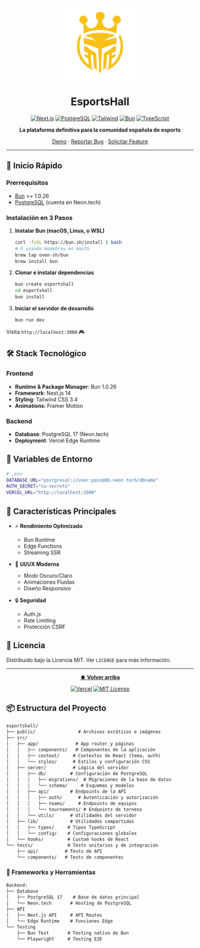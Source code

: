 <div align="center">
  <img src="/public/images/esportshall.png" alt="EsportsHall Logo" width="200"/>

  # EsportsHall

  [![Next.js](https://img.shields.io/badge/Next.js-14.1.0-black?style=flat-square&logo=next.js)](https://nextjs.org/)
  [![PostgreSQL](https://img.shields.io/badge/PostgreSQL-17.0-blue?style=flat-square&logo=postgresql)](https://neon.tech)
  [![Tailwind](https://img.shields.io/badge/Tailwind-3.4.1-38bdf8?style=flat-square&logo=tailwind-css)](https://tailwindcss.com/)
  [![Bun](https://img.shields.io/badge/Bun-1.0.26-f9f1e1?style=flat-square&logo=bun)](https://bun.sh/)
  [![TypeScript](https://img.shields.io/badge/TypeScript-5.3.3-blue?style=flat-square&logo=typescript)](https://www.typescriptlang.org/)

  **La plataforma definitiva para la comunidad española de esports**

  [Demo](https://esportshall.vercel.app) · [Reportar Bug](https://github.com/tu-usuario/esportshall/issues) · [Solicitar Feature](https://github.com/tu-usuario/esportshall/issues)

</div>

---

## 🚀 Inicio Rápido

### Prerrequisitos

- [Bun](https://bun.sh/) >= 1.0.26
- [PostgreSQL](https://neon.tech) (cuenta en Neon.tech)

### Instalación en 3 Pasos

1. **Instalar Bun (macOS, Linux, o WSL)**
   ```bash
   curl -fsSL https://bun.sh/install | bash
   # O usando Homebrew en macOS
   brew tap oven-sh/bun
   brew install bun
   ```

2. **Clonar e instalar dependencias**
   ```bash
   bun create esportshall
   cd esportshall
   bun install
   ```

3. **Iniciar el servidor de desarrollo**
   ```bash
   bun run dev
   ```

Visita `http://localhost:3000` 🎮

## 🛠️ Stack Tecnológico

### Frontend
- **Runtime & Package Manager**: Bun 1.0.26
- **Framework**: Next.js 14
- **Styling**: Tailwind CSS 3.4
- **Animations**: Framer Motion

### Backend
- **Database**: PostgreSQL 17 (Neon.tech)
- **Deployment**: Vercel Edge Runtime

## 🔑 Variables de Entorno

```bash
# .env
DATABASE_URL="postgresql://user:pass@db.neon.tech/dbname"
AUTH_SECRET="tu-secreto"
VERCEL_URL="http://localhost:3000"
```

## 🎯 Características Principales

- ⚡️ **Rendimiento Optimizado**
  - Bun Runtime
  - Edge Functions
  - Streaming SSR
  
- 🎨 **UI/UX Moderna**
  - Modo Oscuro/Claro
  - Animaciones Fluidas
  - Diseño Responsivo
  
- 🔒 **Seguridad**
  - Auth.js
  - Rate Limiting
  - Protección CSRF

## 📝 Licencia

Distribuido bajo la Licencia MIT. Ver `LICENSE` para más información.

---

<div align="center">
  
  **[⬆ Volver arriba](#esportshall)**
  
  [![Vercel](https://img.shields.io/badge/Deployed%20on-Vercel-black?style=flat-square&logo=vercel)](https://vercel.com)
  [![MIT License](https://img.shields.io/badge/License-MIT-green.svg?style=flat-square)](https://choosealicense.com/licenses/mit/)

</div>

## 📦 Estructura del Proyecto

```
esportshall/
├── public/                # Archivos estáticos e imágenes
├── src/
│   ├── app/              # App router y páginas
│   │   ├── components/   # Componentes de la aplicación
│   │   ├── context/     # Contextos de React (tema, auth)
│   │   └── styles/      # Estilos y configuración CSS
│   ├── server/          # Lógica del servidor
│   │   ├── db/         # Configuración de PostgreSQL
│   │   │   ├── migrations/  # Migraciones de la base de datos
│   │   │   └── schema/     # Esquemas y modelos
│   │   ├── api/        # Endpoints de la API
│   │   │   ├── auth/      # Autenticación y autorización
│   │   │   ├── teams/     # Endpoints de equipos
│   │   │   └── tournaments/ # Endpoints de torneos
│   │   └── utils/      # Utilidades del servidor
│   ├── lib/            # Utilidades compartidas
│   │   ├── types/     # Tipos TypeScript
│   │   └── config/    # Configuraciones globales
│   └── hooks/         # Custom hooks de React
└── tests/             # Tests unitarios y de integración
    ├── api/          # Tests de API
    └── components/   # Tests de componentes
```

### 🔧 Frameworks y Herramientas

```
Backend:
├── Database
│   ├── PostgreSQL 17    # Base de datos principal
│   └── Neon.tech       # Hosting de PostgreSQL
├── API
│   ├── Next.js API     # API Routes
│   └── Edge Runtime    # Funciones Edge
└── Testing
    ├── Bun Test       # Testing nativo de Bun
    └── Playwright     # Testing E2E
```
